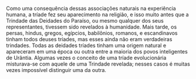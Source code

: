 ﻿Como uma consequência dessas associações naturais na experiência humana, a tríade fez seu aparecimento na religião, e isso muito antes que a Trindade das Deidades do Paraíso, ou mesmo qualquer dos seus representantes, tivessem sido revelados à humanidade. Mais tarde, os persas, hindus, gregos, egípcios, babilônios, romanos, e escandinavos tinham todos deuses tríades, mas esses ainda não eram verdadeiras trindades. Todas as deidades tríades tinham uma origem natural e apareceram em uma época ou outra entre a maioria dos povos inteligentes de Urântia. Algumas vezes o conceito de uma tríade evolucionária misturava-se com aquele de uma Trindade revelada; nesses casos é muitas vezes impossível distinguir uma da outra.
